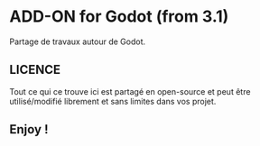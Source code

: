 # ADD-ON for Godot (from 3.1)
Partage de travaux autour de Godot.

## LICENCE
Tout ce qui ce trouve ici est partagé en open-source et peut être utilisé/modifié librement et sans limites dans vos projet.

## Enjoy !

